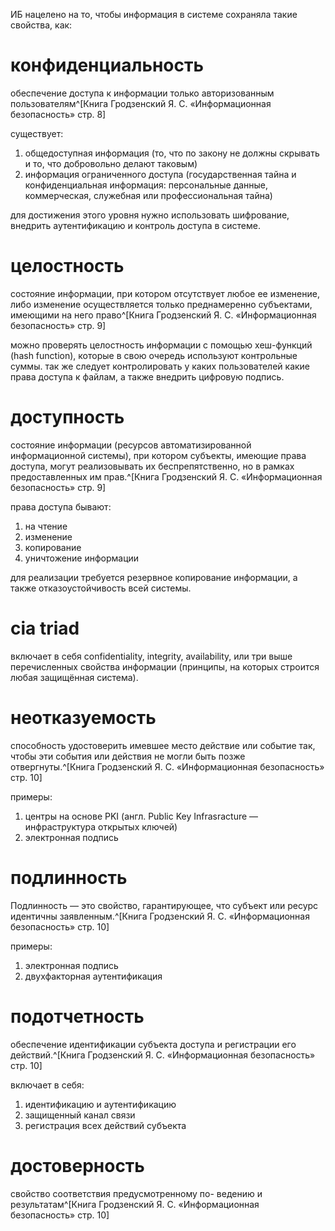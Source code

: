 ИБ нацелено на то, чтобы информация в системе сохраняла такие свойства, как:
# конфиденциальность
обеспечение доступа к информации только авторизованным пользователям^[Книга Гродзенский Я. С. «Информационная безопасность» стр. 8] 

существует:
1. общедоступная информация (то, что по закону не должны скрывать и то, что добровольно делают таковым)
2. информация ограниченного доступа (государственная тайна и  конфиденциальная информация: персональные данные, коммерческая, служебная или профессиональная тайна)

для достижения этого уровня нужно использовать шифрование, внедрить аутентификацию и контроль доступа в системе.
# целостность
состояние информации, при котором отсутствует любое ее изменение, либо изменение осуществляется только преднамеренно субъектами, имеющими на него право^[Книга Гродзенский Я. С. «Информационная безопасность» стр. 9]

можно проверять целостность информации с помощью хеш-функций (hash function), которые в свою очередь используют контрольные суммы. так же следует контролировать у каких пользователей какие права доступа к файлам, а также внедрить цифровую подпись.
# доступность
состояние информации (ресурсов автоматизированной информационной системы), при котором субъекты, имеющие права доступа, могут реализовывать их беспрепятственно, но в рамках предоставленных им прав.^[Книга Гродзенский Я. С. «Информационная безопасность» стр. 9]

права доступа бывают:
1. на чтение
2. изменение
3. копирование
4. уничтожение информации

для реализации требуется резервное копирование информации, а также отказоустойчивость всей системы. 
# cia triad
включает в себя confidentiality, integrity, availability, или три выше перечисленных свойства информации (принципы, на которых строится любая защищённая система).
# неотказуемость
способность удостоверить имевшее место действие или событие так, чтобы эти события или действия не могли быть позже отвергнуты.^[Книга Гродзенский Я. С. «Информационная безопасность» стр. 10]

примеры:
1. центры на основе PKI (англ. Public Key Infrasracture — инфраструктура открытых ключей)
2. электронная подпись
# подлинность
Подлинность — это свойство, гарантирующее, что субъект или ресурс идентичны заявленным.^[Книга Гродзенский Я. С. «Информационная безопасность» стр. 10]

примеры:
1. электронная подпись
2. двухфакторная аутентификация
# подотчетность 
обеспечение идентификации субъекта доступа и регистрации его действий.^[Книга Гродзенский Я. С. «Информационная безопасность» стр. 10]

включает в себя:
1. идентификацию и аутентификацию
2. защищенный канал связи
3. регистрация всех действий субъекта
# достоверность
свойство соответствия предусмотренному по- ведению и результатам^[Книга Гродзенский Я. С. «Информационная безопасность» стр. 10]